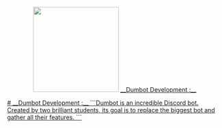 <p align="center">
  <img width="200" height="200" src="https://cdn.discordapp.com/attachments/493337287338491915/788825810777145395/unknown_1.png">
  <a href="#"> __Dumbot Development :__
</p>
# __Dumbot Development :__
```Dumbot is an incredible Discord bot. Created by two brilliant students, its goal is to replace the biggest bot and gather all their features. ```

